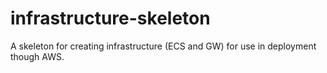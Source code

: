 # infrastructure-skeleton
A skeleton for creating infrastructure (ECS and GW) for use in deployment though AWS.
